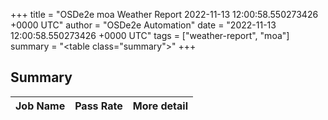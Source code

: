 +++
title = "OSDe2e moa Weather Report 2022-11-13 12:00:58.550273426 +0000 UTC"
author = "OSDe2e Automation"
date = "2022-11-13 12:00:58.550273426 +0000 UTC"
tags = ["weather-report", "moa"]
summary = "<table class=\"summary\"></table>"
+++
## Summary

| Job Name | Pass Rate | More detail |
|----------|-----------|-------------|




